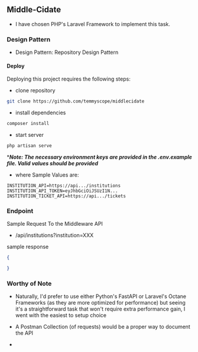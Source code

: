 ## Middle-Cidate

- I have chosen PHP's Laravel Framework to implement this task.


### Design Pattern

- Design Pattern: Repository Design Pattern


#### Deploy

Deploying this project requires the following steps:

- clone repository
```sh
git clone https://github.com/temmyscope/middlecidate
```

- install dependencies
```sh
composer install
```

- start server
```sh
php artisan serve
``` 

****Note: The necessary environment keys are provided in the .env.example file. Valid values should be provided***
- where Sample Values are: 
```env
INSTITUTION_API=https://api.../institutions
INSTITUTION_API_TOKEN=eyJhbGciOiJSUzI1N...
INSTITUTION_TICKET_API=https://api.../tickets
```


### Endpoint

Sample Request To the Middleware API

- /api/institutions?institution=XXX

sample response
```json
{

}
```


### Worthy of Note

- Naturally, I'd prefer to use either Python's FastAPI or Laravel's Octane Frameworks (as they are more optimized for performance) but seeing it's a straightforward task that won't require extra performance gain, I went with the easiest to setup choice


- A Postman Collection (of requests) would be a proper way to document the API

- 